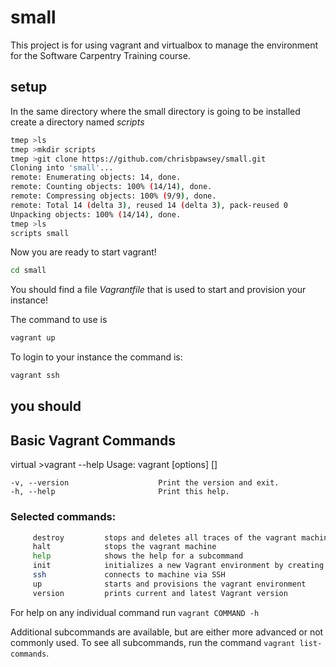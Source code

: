 # small

This project is for using vagrant and virtualbox to manage the environment for 
the Software Carpentry Training course.

##  setup 

In the same directory where the small directory is going to be installed 
create a directory named *scripts*

```bash 
tmep >ls
tmep >mkdir scripts
tmep >git clone https://github.com/chrisbpawsey/small.git
Cloning into 'small'...
remote: Enumerating objects: 14, done.
remote: Counting objects: 100% (14/14), done.
remote: Compressing objects: 100% (9/9), done.
remote: Total 14 (delta 3), reused 14 (delta 3), pack-reused 0
Unpacking objects: 100% (14/14), done.
tmep >ls
scripts	small
```

Now you are ready to start vagrant!

```bash
cd small
```

You should find a file *Vagrantfile* that is used to start and 
provision your instance!

The command to use is 
```bash
vagrant up
```

To login to your instance the command is:
```bash
vagrant ssh
```

you should
-----------------------

## Basic Vagrant Commands
virtual >vagrant --help
Usage: vagrant [options] <command> [<args>]

    -v, --version                    Print the version and exit.
    -h, --help                       Print this help.

### Selected commands:
```bash
     destroy         stops and deletes all traces of the vagrant machine
     halt            stops the vagrant machine
     help            shows the help for a subcommand
     init            initializes a new Vagrant environment by creating a Vagrantfile
     ssh             connects to machine via SSH
     up              starts and provisions the vagrant environment
     version         prints current and latest Vagrant version
```
For help on any individual command run `vagrant COMMAND -h`

Additional subcommands are available, but are either more advanced
or not commonly used. To see all subcommands, run the command
`vagrant list-commands`.


